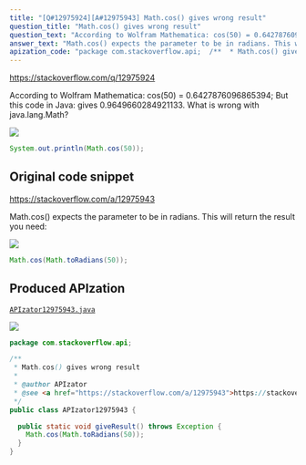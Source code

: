 ```yaml
---
title: "[Q#12975924][A#12975943] Math.cos() gives wrong result"
question_title: "Math.cos() gives wrong result"
question_text: "According to Wolfram Mathematica: cos(50) = 0.6427876096865394; But this code in Java: gives 0.9649660284921133. What is wrong with java.lang.Math?"
answer_text: "Math.cos() expects the parameter to be in radians. This will return the result you need:"
apization_code: "package com.stackoverflow.api;  /**  * Math.cos() gives wrong result  *  * @author APIzator  * @see <a href=\"https://stackoverflow.com/a/12975943\">https://stackoverflow.com/a/12975943</a>  */ public class APIzator12975943 {    public static void giveResult() throws Exception {     Math.cos(Math.toRadians(50));   } }"
---
```


https://stackoverflow.com/q/12975924

According to Wolfram Mathematica:
cos(50) = 0.6427876096865394;
But this code in Java:
gives 0.9649660284921133.
What is wrong with java.lang.Math?


<div class="code-logo"><img src="/stackoverflow.png" /></div>

```java
System.out.println(Math.cos(50));
```


## Original code snippet

https://stackoverflow.com/a/12975943

Math.cos() expects the parameter to be in radians. This will return the result you need:

<div class="code-logo"><img src="/stackoverflow.png" /></div>

```java
Math.cos(Math.toRadians(50));
```

## Produced APIzation

[`APIzator12975943.java`](https://github.com/blind-papers/apization-temp-data/raw/main/search/APIzator12975943.java)

<div class="code-logo"><img src="/apizator.png" /></div>

```java
package com.stackoverflow.api;

/**
 * Math.cos() gives wrong result
 *
 * @author APIzator
 * @see <a href="https://stackoverflow.com/a/12975943">https://stackoverflow.com/a/12975943</a>
 */
public class APIzator12975943 {

  public static void giveResult() throws Exception {
    Math.cos(Math.toRadians(50));
  }
}

```